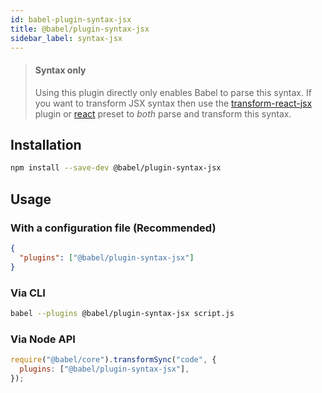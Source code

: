 ```yaml
---
id: babel-plugin-syntax-jsx
title: @babel/plugin-syntax-jsx
sidebar_label: syntax-jsx
---
```


> #### Syntax only
>
> Using this plugin directly only enables Babel to parse this syntax. If you want to transform JSX syntax then use the [transform-react-jsx](plugin-transform-react-jsx.md) plugin or [react](preset-react.md) preset to _both_ parse and transform this syntax.

## Installation

```sh
npm install --save-dev @babel/plugin-syntax-jsx
```

## Usage

### With a configuration file (Recommended)

```json
{
  "plugins": ["@babel/plugin-syntax-jsx"]
}
```

### Via CLI

```sh
babel --plugins @babel/plugin-syntax-jsx script.js
```

### Via Node API

```javascript
require("@babel/core").transformSync("code", {
  plugins: ["@babel/plugin-syntax-jsx"],
});
```

